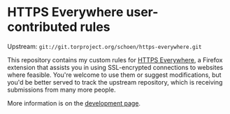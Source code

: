 # HTTPS Everywhere user-contributed rules

Upstream: `git://git.torproject.org/schoen/https-everywhere.git`

This repository contains my custom rules for [HTTPS Everywhere](https://www.eff.org/https-everywhere/), a Firefox extension that assists you in using SSL-encrypted connections to websites where feasible.  You're welcome to use them or suggest modifications, but you'd be better served to track the upstream repository, which is receiving submissions from many more people.

More information is on the [development page](https://www.eff.org/https-everywhere/development).
